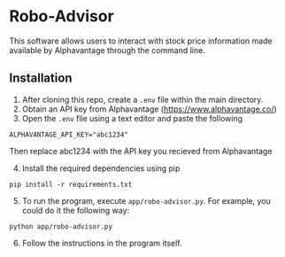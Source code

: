 # Robo-Advisor

This software allows users to interact with stock price information made available by Alphavantage through the command line.

## Installation
1. After cloning this repo, create a `.env` file within the main directory.
2. Obtain an API key from Alphavantage (https://www.alphavantage.co/)
3. Open the `.env` file using a text editor and paste the following

```
ALPHAVANTAGE_API_KEY="abc1234"
```

Then replace abc1234 with the API key you recieved from Alphavantage

4. Install the required dependencies using pip

```
pip install -r requirements.txt
```
5. To run the program, execute `app/robo-advisor.py`. For example, you could do it the following way:

```
python app/robo-advisor.py
```

6. Follow the instructions in the program itself.